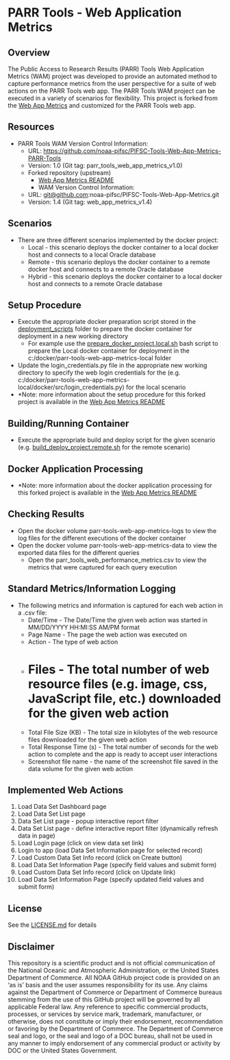 # PARR Tools - Web Application Metrics

## Overview
The Public Access to Research Results (PARR) Tools Web Application Metrics (WAM) project was developed to provide an automated method to capture performance metrics from the user perspective for a suite of web actions on the PARR Tools web app.  The PARR Tools WAM project can be executed in a variety of scenarios for flexibility.  This project is forked from the [Web App Metrics](https://github.com/noaa-pifsc/PIFSC-Tools-Web-App-Metrics) and customized for the PARR Tools web app.  

## Resources
-   PARR Tools WAM Version Control Information:
    -   URL: https://github.com/noaa-pifsc/PIFSC-Tools-Web-App-Metrics-PARR-Tools
    -   Version: 1.0 (Git tag: parr_tools_web_app_metrics_v1.0)
    -   Forked repository (upstream)
        -   [Web App Metrics README](https://github.com/noaa-pifsc/PIFSC-Tools-Web-App-Metrics/blob/main/README.md)
        -   WAM Version Control Information:
    -   URL: git@github.com:noaa-pifsc/PIFSC-Tools-Web-App-Metrics.git
    -   Version: 1.4 (Git tag: web_app_metrics_v1.4)

## Scenarios
-   There are three different scenarios implemented by the docker project:
    -   Local - this scenario deploys the docker container to a local docker host and connects to a local Oracle database
    -   Remote - this scenario deploys the docker container to a remote docker host and connects to a remote Oracle database
    -   Hybrid - this scenario deploys the docker container to a local docker host and connects to a remote Oracle database

## Setup Procedure
-   Execute the appropriate docker preparation script stored in the [deployment_scripts](./deployment_scripts) folder to prepare the docker container for deployment in a new working directory
    -   For example use the [prepare_docker_project.local.sh](./deployment_scripts/prepare_docker_project.local.sh) bash script to prepare the Local docker container for deployment in the c:/docker/parr-tools-web-app-metrics-local folder
-   Update the login_credentials.py file in the appropriate new working directory to specify the web login credentials for the (e.g. c:/docker/parr-tools-web-app-metrics-local/docker/src/login_credentials.py) for the local scenario
-   \*Note: more information about the setup procedure for this forked project is available in the [Web App Metrics README](https://github.com/noaa-pifsc/PIFSC-Tools-Web-App-Metrics/blob/main/README.md#docker-application-processing)

## Building/Running Container
-   Execute the appropriate build and deploy script for the given scenario (e.g. [build_deploy_project.remote.sh](./deployment_scripts/build_deploy_project.remote.sh) for the remote scenario)

## Docker Application Processing
-   \*Note: more information about the docker application processing for this forked project is available in the [Web App Metrics README](https://github.com/noaa-pifsc/PIFSC-Tools-Web-App-Metrics/blob/main/README.md#docker-application-processing)

## Checking Results
-   Open the docker volume parr-tools-web-app-metrics-logs to view the log files for the different executions of the docker container
-   Open the docker volume parr-tools-web-app-metrics-data to view the exported data files for the different queries
    -   Open the parr_tools_web_performance_metrics.csv to view the metrics that were captured for each query execution

## Standard Metrics/Information Logging
-   The following metrics and information is captured for each web action in a .csv file:
    -   Date/Time - The Date/Time the given web action was started in MM/DD/YYYY HH:MI:SS AM/PM format
    -   Page Name - The page the web action was executed on
    -   Action - The type of web action
    -   # Files - The total number of web resource files (e.g. image, css, JavaScript file, etc.) downloaded for the given web action
    -   Total File Size (KB) - The total size in kilobytes of the web resource files downloaded for the given web action
    -   Total Response Time (s) - The total number of seconds for the web action to complete and the app is ready to accept user interactions
    -   Screenshot file name - the name of the screenshot file saved in the data volume for the given web action

## Implemented Web Actions
1.  Load Data Set Dashboard page
2.  Load Data Set List page
3.  Data Set List page - popup interactive report filter
4.  Data Set List page - define interactive report filter (dynamically refresh data in page)
5.  Load Login page (click on view data set link)
6.  Login to app (load Data Set Information page for selected record)
7.  Load Custom Data Set Info record (click on Create button)
8.  Load Data Set Information Page (specify field values and submit form)
9.  Load Custom Data Set Info record (click on Update link)
10. Load Data Set Information Page (specify updated field values and submit form)

## License
See the [LICENSE.md](./LICENSE.md) for details

## Disclaimer
This repository is a scientific product and is not official communication of the National Oceanic and Atmospheric Administration, or the United States Department of Commerce. All NOAA GitHub project code is provided on an ‘as is’ basis and the user assumes responsibility for its use. Any claims against the Department of Commerce or Department of Commerce bureaus stemming from the use of this GitHub project will be governed by all applicable Federal law. Any reference to specific commercial products, processes, or services by service mark, trademark, manufacturer, or otherwise, does not constitute or imply their endorsement, recommendation or favoring by the Department of Commerce. The Department of Commerce seal and logo, or the seal and logo of a DOC bureau, shall not be used in any manner to imply endorsement of any commercial product or activity by DOC or the United States Government.
